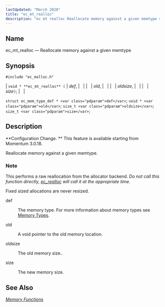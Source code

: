 ```yaml
---
lastUpdated: "March 2020"
title: "ec_mt_realloc"
description: "ec mt realloc Reallocate memory against a given memtype void ec mt realloc def old oldsize size struct ec mem type def def void old size t oldsize size t size Configuration Change This feature is available starting from Momentum 3 0 18 Reallocate memory against a given memtype This..."
---
```


<a name="apis.ec_mt_realloc"></a> 
## Name

ec_mt_realloc — Reallocate memory against a given memtype

## Synopsis

`#include "ec_malloc.h"`

| `void * **ec_mt_realloc** (` | <var class="pdparam">def</var>, |   |
|   | <var class="pdparam">old</var>, |   |
|   | <var class="pdparam">oldsize</var>, |   |
|   | <var class="pdparam">size</var>`)`; |   |

`struct ec_mem_type_def * <var class="pdparam">def</var>`;
`void * <var class="pdparam">old</var>`;
`size_t <var class="pdparam">oldsize</var>`;
`size_t <var class="pdparam">size</var>`;<a name="idp54983280"></a> 
## Description

**Configuration Change. ** This feature is available starting from Momentum 3.0.18.

Reallocate memory against a given memtype.

### Note

This performs a raw reallocation from the allocator backend. *Do not call this function directly, [ec_realloc](/momentum/3/3-api/apis-ec-realloc) will call it at the appropriate time.* 

Fixed sized allocations are never resized.

<dl class="variablelist">

<dt>def</dt>

<dd>

The memory type. For more information about memory types see [Memory Types](/momentum/3/3-api/arch-primary-apis#arch.memory.types).

</dd>

<dt>old</dt>

<dd>

A void pointer to the old memory location.

</dd>

<dt>oldsize</dt>

<dd>

The old memory size..

</dd>

<dt>size</dt>

<dd>

The new memory size.

</dd>

</dl>

<a name="idp54997392"></a> 
## See Also

[*Memory Functions*](/momentum/3/3-api/3-api-memory)